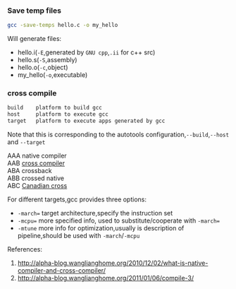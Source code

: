 ### Save temp files

```bash
gcc -save-temps hello.c -o my_hello
```
Will generate files:

- hello.i(`-E`,generated by `GNU cpp`,`.ii` for c++ src)
- hello.s(`-S`,assembly)
- hello.o(`-c`,object)
- my_hello(`-o`,executable)

### cross compile

```bash
build    platform to build gcc
host     platform to execute gcc
target   platform to execute apps generated by gcc
```

Note that this is corresponding to the autotools
configuration,`--build`,`--host` and `--target`

AAA      native compiler  
AAB      [cross compiler](http://en.wikipedia.org/wiki/Cross_compiler)  
ABA      crossback  
ABB      crossed native  
ABC      [Canadian cross](http://en.wikipedia.org/wiki/Canadian_cross#Canadian_Cross)  

For different targets,gcc provides three options:  

- `-march=` target architecture,specify the instruction set
- `-mcpu=` more specified info, used to substitute/cooperate with `-march=`
- `-mtune` more info for optimization,usually is description of pipeline,should be used with `-march`/`-mcpu`

References:  

1. <http://alpha-blog.wanglianghome.org/2010/12/02/what-is-native-compiler-and-cross-compiler/>  
1. <http://alpha-blog.wanglianghome.org/2011/01/06/compile-3/>
